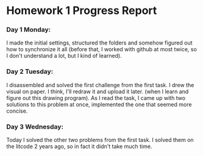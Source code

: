 # Homework 1 Progress Report

### Day 1 Monday: 
I made the initial settings, structured the folders and somehow figured out how to synchronize it all (before that, I worked with github at most twice, so I don't understand a lot, but I kind of learned).

### Day 2 Tuesday:
I disassembled and solved the first challenge from the first task. I drew the visual on paper.  I think, I'll redraw it and upload it later. (when I learn and figure out this drawing program). As I read the task, I came up with two solutions to this problem at once, implemented the one that seemed more concise.

### Day 3 Wednesday:
Today I solved the other two problems from the first task. I solved them on the litcode 2 years ago, so in fact it didn't take much time.